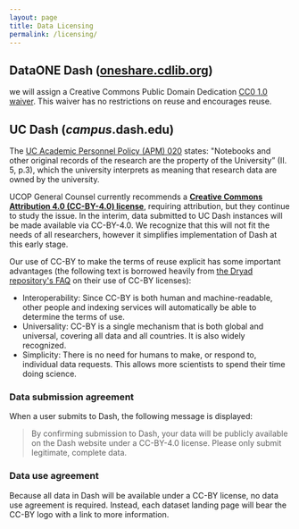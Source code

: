 ```yaml
---
layout: page
title: Data Licensing
permalink: /licensing/
---
```


## DataONE Dash ([oneshare.cdlib.org](http://oneshare.cdlib.org))

we will assign a Creative Commons Public Domain Dedication [CC0 1.0 waiver](http://creativecommons.org/publicdomain/zero/1.0/). This waiver has no restrictions on reuse and encourages reuse. 

## UC Dash (_campus_.dash.edu)

The [UC Academic Personnel Policy (APM) 020](http://www.ucop.edu/academic-personnel-programs/_files/apm/apm-020.pdf) states: "Notebooks and other original records of the research are the property of the University” (II. 5, p.3), which the university interprets as meaning that research data are owned by the university.

UCOP General Counsel currently recommends a **[Creative Commons Attribution 4.0 (CC-BY-4.0) license](https://creativecommons.org/licenses/by/4.0/)**, requiring attribution, but they continue to study the issue. In the interim, data submitted to UC Dash instances will be made available via CC-BY-4.0. We recognize that this will not fit the needs of all researchers, however it simplifies implementation of Dash at this early stage.  

Our use of CC-BY to make the terms of reuse explicit has some important advantages (the following text is borrowed heavily from [the Dryad repository's FAQ](http://datadryad.org/pages/faq) on their use of CC-BY licenses):

* Interoperability: Since CC-BY is both human and machine-readable, other people and indexing services will automatically be able to determine the terms of use.
* Universality: CC-BY is a single mechanism that is both global and universal, covering all data and all countries. It is also widely recognized.
* Simplicity: There is no need for humans to make, or respond to, individual data requests. This allows more scientists to spend their time doing science.


### Data submission agreement

When a user submits to Dash, the following message is displayed: 
> By confirming submission to Dash, your data will be publicly available on the Dash website under a CC-BY-4.0 license. Please only submit legitimate, complete data.

### Data use agreement

Because all data in Dash will be available under a CC-BY license, no data use agreement is required. Instead, each dataset landing page will bear the CC-BY logo with a link to more information.


